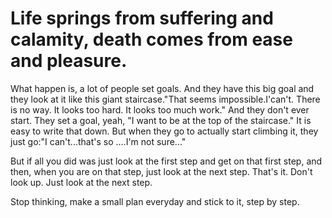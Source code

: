 # Life springs from suffering and calamity, death comes from ease and pleasure.

What happen is, a lot of people set goals. And they have this big goal and they look at it like this giant staircase."That seems impossible.I'can't. There is no way. It looks too hard. It looks too much work." And they don't ever start. They set a goal, yeah, "I want to be at the top of the staircase." It is easy to write that down. But when they go to actually start climbing it, they just go:"I can't...that's so ....I'm not sure..." 

But if all you did was just look at the first step and get on that first step, and then, when you are on that step, just look at the next step. That's it. Don't look up. Just look at the next step.

Stop thinking, make a small plan everyday and stick to it, step by step.
